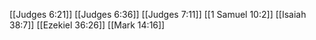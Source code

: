 [[Judges 6:21]]
[[Judges 6:36]]
[[Judges 7:11]]
[[1 Samuel 10:2]]
[[Isaiah 38:7]]
[[Ezekiel 36:26]]
[[Mark 14:16]]
